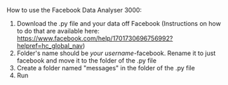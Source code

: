 How to use the Facebook Data Analyser 3000: 
1. Download the .py file and your data off Facebook (Instructions on how to do that are available here: https://www.facebook.com/help/1701730696756992?helpref=hc_global_nav)
2. Folder's name should be *your username*-facebook. Rename it to just facebook and move it to the folder of the .py file
3. Create a folder named "messages" in the folder of the .py file
4. Run
